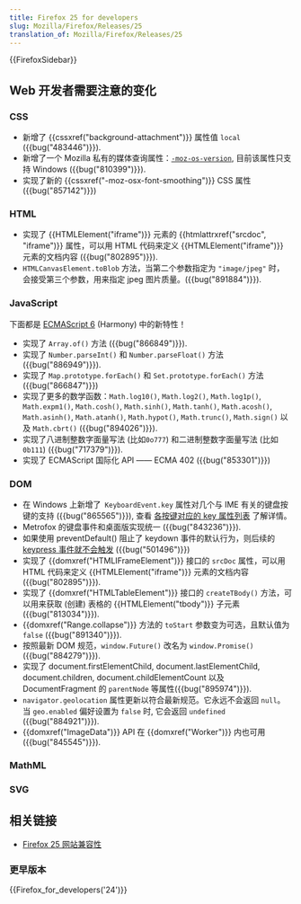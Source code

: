 ```yaml
---
title: Firefox 25 for developers
slug: Mozilla/Firefox/Releases/25
translation_of: Mozilla/Firefox/Releases/25
---
```

<div>{{FirefoxSidebar}}</div>
<h2 id="Web开发者需要注意的变化">Web 开发者需要注意的变化</h2>
<h3 id="CSS">CSS</h3>
<ul>
  <li>新增了 {{cssxref("background-attachment")}} 属性值 <code>local</code> ({{bug("483446")}}).</li>
  <li>新增了一个 Mozilla 私有的媒体查询属性：<code><a href="/zh-CN/docs/Web/Guide/CSS/Media_queries#-moz-os-version">-moz-os-version</a></code>, 目前该属性只支持 Windows ({{bug("810399")}}).</li>
  <li>实现了新的 {{cssxref("-moz-osx-font-smoothing")}} CSS 属性 ({{bug("857142")}})</li>
</ul>
<h3 id="HTML">HTML</h3>
<ul>
  <li>实现了 {{HTMLElement("iframe")}} 元素的 {{htmlattrxref("srcdoc", "iframe")}} 属性，可以用 HTML 代码来定义 {{HTMLElement("iframe")}} 元素的文档内容 ({{bug("802895")}}).</li>
  <li><code>HTMLCanvasElement.toBlob</code> 方法，当第二个参数指定为 <code>"image/jpeg"</code> 时， 会接受第三个参数，用来指定 jpeg 图片质量。({{bug("891884")}}).</li>
</ul>
<h3 id="JavaScript">JavaScript</h3>
<p>下面都是 <a href="/zh-CN/docs/Web/JavaScript/ECMAScript_6_support_in_Mozilla">ECMAScript 6</a> (Harmony) 中的新特性！</p>
<ul>
  <li>实现了 <code>Array.of()</code> 方法 ({{bug("866849")}}).</li>
  <li>实现了 <code>Number.parseInt()</code> 和 <code>Number.parseFloat()</code> 方法 ({{bug("886949")}}).</li>
  <li>实现了 <code>Map.prototype.forEach()</code> 和 <code>Set.prototype.forEach()</code> 方法 ({{bug("866847")}})</li>
  <li>实现了更多的数学函数：<code>Math.log10()</code>, <code>Math.log2()</code>, <code>Math.log1p()</code>, <code>Math.expm1()</code>, <code>Math.cosh()</code>, <code>Math.sinh()</code>, <code>Math.tanh()</code>, <code>Math.acosh()</code>, <code>Math.asinh()</code>, <code>Math.atanh()</code>, <code>Math.hypot()</code>, <code>Math.trunc()</code>, <code>Math.sign()</code> 以及 <code>Math.cbrt()</code> ({{bug("894026")}}).</li>
  <li>实现了八进制整数字面量写法 (比如<code>0o777</code>) 和二进制整数字面量写法 (比如<code>0b111</code>) ({{bug("717379")}}).</li>
  <li>实现了 ECMAScript 国际化 API  —— ECMA 402 ({{bug("853301")}})</li>
</ul>
<h3 id="DOM">DOM</h3>
<ul>
  <li>在 Windows 上新增了<code> KeyboardEvent.key</code> 属性对几个与 IME 有关的键盘按键的支持 ({{bug("865565")}}), 查看 <a href="/zh-CN/docs/Web/API/KeyboardEvent#keyname_table_win">各按键对应的 key 属性列表</a> 了解详情。</li>
  <li>Metrofox 的键盘事件和桌面版实现统一 ({{bug("843236")}}).</li>
  <li>如果使用 preventDefault() 阻止了 keydown 事件的默认行为，则后续的 <a href="/zh-CN/docs/Web/Reference/Events/keydown#preventDefault()_of_keydown_event">keypress 事件就不会触发</a> ({{bug("501496")}})</li>
  <li>实现了 {{domxref("HTMLIFrameElement")}} 接口的 <code>srcDoc</code> 属性，可以用 HTML 代码来定义 {{HTMLElement("iframe")}} 元素的文档内容 ({{bug("802895")}}).</li>
  <li>实现了 {{domxref("HTMLTableElement")}} 接口的 <code>createTBody()</code> 方法，可以用来获取 (创建) 表格的 {{HTMLElement("tbody")}} 子元素 ({{bug("813034")}}).</li>
  <li>{{domxref("Range.collapse")}} 方法的 <code>toStart</code> 参数变为可选，且默认值为 <code>false</code> ({{bug("891340")}}).</li>
  <li>按照最新 DOM 规范，<code>window.Future()</code> 改名为 <code>window.Promise()</code>({{bug("884279")}}).</li>
  <li>实现了 document.firstElementChild, document.lastElementChild, document.children, document.childElementCount 以及 DocumentFragment 的 <code>parentNode</code> 等属性({{bug("895974")}}).</li>
  <li><code>navigator.geolocation</code> 属性更新以符合最新规范。它永远不会返回 <code>null</code>。当 <code>geo.enabled</code> 偏好设置为 <code>false</code> 时, 它会返回 <code>undefined</code> ({{bug("884921")}}).</li>
  <li>{{domxref("ImageData")}} API 在 {{domxref("Worker")}} 内也可用 ({{bug("845545")}}).</li>
</ul>
<h3 id="MathML">MathML</h3>
<h3 id="SVG">SVG</h3>
<h2 id="相关链接">相关链接</h2>
<ul>

  <li><a href="/zh-CN/docs/Mozilla/Firefox/Releases/25/Site_Compatibility">Firefox 25 网站兼容性</a></li>
</ul>
<h3 id="更早版本">更早版本</h3>
<p>{{Firefox_for_developers('24')}}</p>
